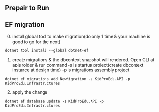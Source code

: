 ## Prepair to Run
## EF migration
0. install global tool to make migration(do only 1 time & your machine is good to go for the next)
```
dotnet tool install --global dotnet-ef
```
1. create migrations & the dbcontext snapshot will rendered.
Open CLI at apis folder & run command
-s is startup project(create dbcontext instance at design time)
-p is migrations assembly project 
```
dotnet ef migrations add NewMigration -s KidProEdu.API -p KidProEdu.Infrastructures
```

2. apply the change
```
dotnet ef database update -s KidProEdu.API -p KidProEdu.Infrastructures
```